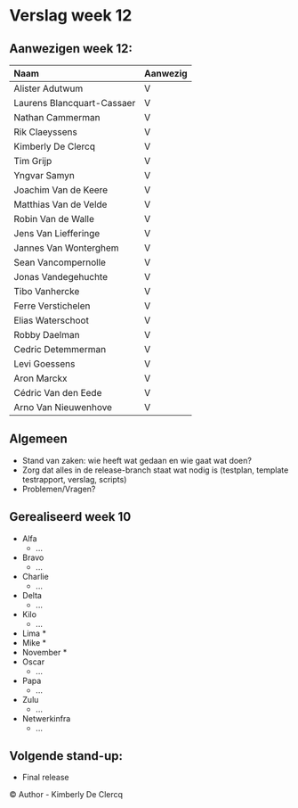 # Verslag week 12

## Aanwezigen week 12:
| Naam                          | Aanwezig |
| :---                          | :---   |
| Alister Adutwum               | V |
| Laurens Blancquart-Cassaer    | V |
| Nathan Cammerman              | V |
| Rik Claeyssens                | V |
| Kimberly De Clercq            | V |
| Tim Grijp                     | V |
| Yngvar Samyn                  | V |
| Joachim Van de Keere          | V |
| Matthias Van de Velde         | V |
| Robin Van de Walle            | V |
| Jens Van Liefferinge          | V |
| Jannes Van Wonterghem         | V |
| Sean Vancompernolle           | V |
| Jonas Vandegehuchte           | V |
| Tibo Vanhercke                | V |
| Ferre Verstichelen            | V |
| Elias Waterschoot             | V |
| Robby Daelman                 | V |
| Cedric Detemmerman            | V |
| Levi Goessens                 | V |
| Aron Marckx                   | V |
| Cédric Van den Eede           | V |
| Arno Van Nieuwenhove          | V |

## Algemeen

- Stand van zaken: wie heeft wat gedaan en wie gaat wat doen?
- Zorg dat alles in de release-branch staat wat nodig is (testplan, template testrapport, verslag, scripts)
- Problemen/Vragen?

## Gerealiseerd week 10
* Alfa
  * ...
* Bravo
  * ...
* Charlie
  * ...
* Delta
  * ...
* Kilo
  * ...
* Lima
  * 
* Mike
  * 
* November
  * 
* Oscar
  * ...
* Papa
  * ...
* Zulu
  * ...
* Netwerkinfra
  * ...
  
## Volgende stand-up:
- Final release

© Author - Kimberly De Clercq 
